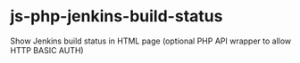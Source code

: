 js-php-jenkins-build-status
===========================

Show Jenkins build status in HTML page (optional PHP API wrapper to allow HTTP BASIC AUTH)